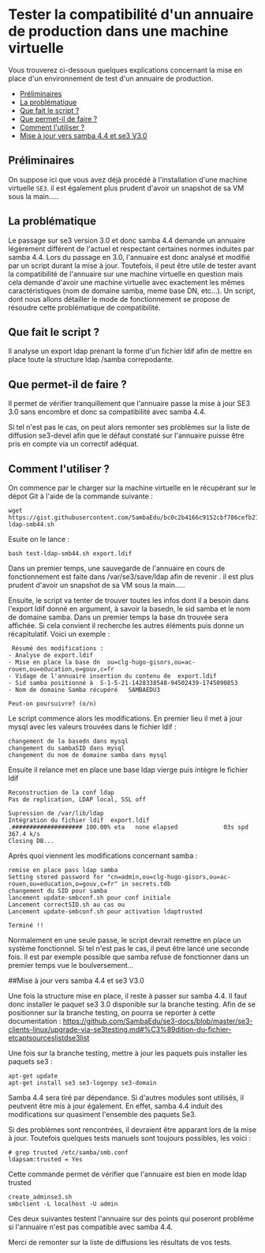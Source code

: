 # Tester la compatibilité  d'un annuaire de production dans une machine virtuelle

Vous trouverez ci-dessous quelques explications concernant la mise en place d'un environnement de test d'un annuaire de production.

* [Préliminaires](#préliminaires)
* [La problématique](#La_problématique)    
* [Que fait le script ?](#Que_fait_le_script_?)
* [Que permet-il de faire ?](Que_permet-il_de_faire_?)
* [Comment l'utiliser ?](Comment_l'utiliser_?)
* [Mise à jour vers samba 4.4 et se3 V3.0](Mise_à_jour_vers_samba_4.4_et_se3_V3.0)
## Préliminaires

On suppose ici que vous avez déjà procédé à l'installation d'une machine virtuelle `SE3`. il est également plus prudent d'avoir un snapshot de sa VM sous la main.....


## La problématique

Le passage sur se3 version 3.0 et donc samba 4.4 demande un annuaire légèrement différent de l'actuel et respectant certaines normes induites par samba 4.4. Lors du passage en 3.0, l'annuaire est donc analysé et modifié par un script durant la mise à jour. Toutefois, il peut être utile de tester avant la compatibilité de l'annuaire sur une machine virtuelle en question mais cela demande d'avoir une machine virtuelle avec exactement les mêmes caractéristiques (nom de domaine samba, meme base DN, etc...). Un script, dont nous allons détailler le mode de fonctionnement se propose de résoudre cette problématique de compatibilité. 

## Que fait le script ?

Il analyse un export ldap prenant la forme d'un fichier ldif afin de mettre en place toute la structure ldap /samba correpodante. 

## Que permet-il de faire ?

Il permet de vérifier tranquillement que l'annuaire passe la mise à jour SE3 3.0 sans encombre et donc sa compatibilité avec samba 4.4. 

Si tel n'est pas le cas, on peut alors remonter ses problèmes sur la liste de diffusion se3-devel afin que le défaut constaté sur l'annuaire puisse être pris en compte via un correctif adéquat.

## Comment l'utiliser ?

On commence par le charger sur la machine virtuelle en le récupérant sur le dépot Git à l'aide de la commande suivante :

    wget https://gist.githubusercontent.com/SambaEdu/bc0c2b4166c9152cbf786cefb271b2e8/raw/f9bce505cbd545ce05230c149892b0bee72b1830/test-ldap-smb44.sh

Esuite on le lance :

	bash test-ldap-smb44.sh export.ldif

Dans un premier temps, une sauvegarde de l'annuaire en cours de fonctionnement est faite dans /var/se3/save/ldap afin de revenir . il est plus prudent d'avoir un snapshot de sa VM sous la main.....


Ensuite, le script va tenter de trouver toutes les infos dont il a besoin dans l'export ldif donné en argument, à savoir la basedn, le sid samba et le nom de domaine samba. Dans un premier temps la base dn trouvée sera affichée. Si cela convient il recherche les autres éléments puis donne un récapitulatif. Voici un exemple :

     Résumé des modifications :
    - Analyse de export.ldif
    - Mise en place la base dn  ou=clg-hugo-gisors,ou=ac-rouen,ou=education,o=gouv,c=fr
    - Vidage de l'annuaire insertion du contenu de  export.ldif
    - Sid samba positionné à  S-1-5-21-1428338548-94502439-1745090853
    - Nom de domaine Samba récupéré   SAMBAEDU3

	Peut-on poursuivre? (o/n)

Le script commence alors les modifications. En premier lieu il met à jour mysql avec les valeurs trouvées dans le fichier ldif :

	changement de la basedn dans mysql
	changement du sambaSID dans mysql
	changement du nom de domaine samba dans mysql
Ensuite il relance met en place une base ldap vierge puis intègre le fichier ldif

	Reconstruction de la conf ldap
	Pas de replication, LDAP local, SSL off

	Supression de /var/lib/ldap
	Intégration du fichier ldif  export.ldif
	.#################### 100.00% eta   none elapsed             03s spd 367.4 k/s
	Closing DB...
	

Après quoi viennent les modifications concernant samba :

    remise en place pass ldap samba
    Setting stored password for "cn=admin,ou=clg-hugo-gisors,ou=ac-rouen,ou=education,o=gouv,c=fr" in secrets.tdb
    changement du SID pour samba
	lancement update-smbconf.sh pour conf initiale
	Lancement correctSID.sh au cas ou
	Lancement update-smbconf.sh pour activation ldaptrusted

	Terminé !!

Normalement en une seule passe, le script devrait remettre en place un système fonctionnel. Si tel n'est pas le cas, il peut être lancé une seconde fois. Il est par exemple possible que samba refuse de fonctionner dans un premier temps vue le boulversement... 


##Mise à jour vers samba 4.4 et se3 V3.0

Une fois la structure mise en place, il reste à passer sur samba 4.4. Il faut donc installer le paquet se3 3.0 disponible sur la branche testing. Afin de se positionner sur la branche testing, on pourra se reporter à cette documentation : 
https://github.com/SambaEdu/se3-docs/blob/master/se3-clients-linux/upgrade-via-se3testing.md#%C3%89dition-du-fichier-etcaptsourceslistdse3list

Une fois sur la branche testing, mettre à jour les paquets puis installer les paquets se3 :

	apt-get update 
	apt-get install se3 se3-logonpy se3-domain

Samba 4.4 sera tiré par dépendance. Si d'autres modules sont utilisés, il peutvent être mis à jour également. En effet, samba 4.4 induit des modifications sur quasiment l'ensemble des paquets Se3.

Si des problèmes sont rencontrées, il devraient être apparant lors de la  mise à jour. Toutefois quelques tests manuels sont toujours possibles, les voici :


	# grep trusted /etc/samba/smb.conf
    ldapsam:trusted = Yes

Cette commande permet de vérifier que l'annuaire est bien en mode ldap trusted

	create_adminse3.sh
	smbclient -L localhost -U admin

Ces deux suivantes testent l'annuaire sur des points qui poseront problème si l'annuaire n'est pas compatible avec samba 4.4. 

Merci de remonter sur la liste de diffusions les résultats de vos tests.
